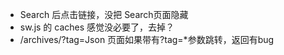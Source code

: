 
* Search 后点击链接，没把 Search页面隐藏
* sw.js 的 caches 感觉没必要了，去掉？
* /archives/?tag=Json 页面如果带有?tag=*参数跳转，返回有bug